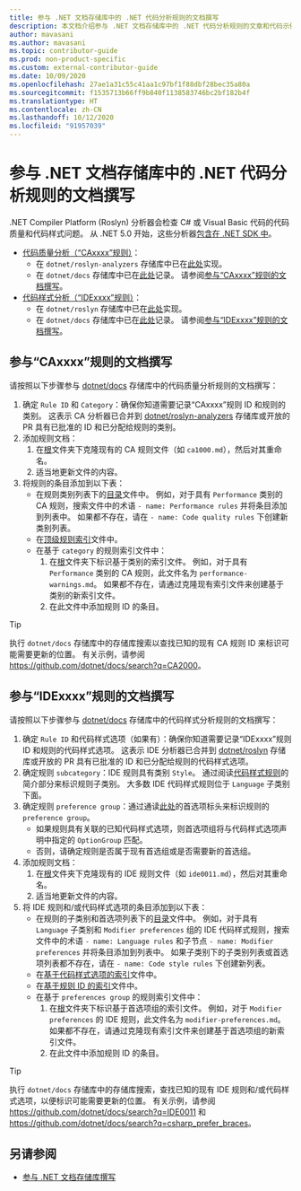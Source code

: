 ```yaml
---
title: 参与 .NET 文档存储库中的 .NET 代码分析规则的文档撰写
description: 本文档介绍参与 .NET 文档存储库中的 .NET 代码分析规则的文章和代码示例撰写的过程。
author: mavasani
ms.author: mavasani
ms.topic: contributor-guide
ms.prod: non-product-specific
ms.custom: external-contributor-guide
ms.date: 10/09/2020
ms.openlocfilehash: 27ae1a31c55c41aa1c97bf1f88dbf28bec35a80a
ms.sourcegitcommit: f1535713b66ff9b840f1138583746bc2bf182b4f
ms.translationtype: HT
ms.contentlocale: zh-CN
ms.lasthandoff: 10/12/2020
ms.locfileid: "91957039"
---
```

# <a name="contribute-docs-for-net-code-analysis-rules-to-the-net-docs-repository"></a>参与 .NET 文档存储库中的 .NET 代码分析规则的文档撰写

.NET Compiler Platform (Roslyn) 分析器会检查 C# 或 Visual Basic 代码的代码质量和代码样式问题。 从 .NET 5.0 开始，这些分析器[包含在 .NET SDK 中](/dotnet/fundamentals/code-analysis/overview)。

- [代码质量分析（“CAxxxx”规则）](/dotnet/fundamentals/code-analysis/overview#code-quality-analysis)：
  - 在 `dotnet/roslyn-analyzers` 存储库中已在[此处](https://github.com/dotnet/roslyn-analyzers/tree/master/src/NetAnalyzers)实现。
  - 在 `dotnet/docs` 存储库中已在[此处](https://github.com/dotnet/docs/blob/master/docs/fundamentals/code-analysis/quality-rules)记录。 请参阅[参与“CAxxxx”规则的文档撰写](#contribute-docs-for-caxxxx-rules)。
- [代码样式分析（“IDExxxx”规则）](/dotnet/fundamentals/code-analysis/overview#code-style-analysis)：
  - 在 `dotnet/roslyn` 存储库中已在[此处](https://github.com/dotnet/roslyn/tree/master/src/Analyzers)实现。
  - 在 `dotnet/docs` 存储库中已在[此处](https://github.com/dotnet/docs/blob/master/docs/fundamentals/code-analysis/style-rules)记录。 请参阅[参与“IDExxxx”规则的文档撰写](#contribute-docs-for-idexxxx-rules)。

## <a name="contribute-docs-for-caxxxx-rules"></a>参与“CAxxxx”规则的文档撰写

请按照以下步骤参与 [dotnet/docs](https://github.com/dotnet/docs) 存储库中的代码质量分析规则的文档撰写：

1. 确定 `Rule ID` 和 `Category`：确保你知道需要记录“CAxxxx”规则 ID 和规则的类别。 这表示 CA 分析器已合并到 [dotnet/roslyn-analyzers](https://github.com/dotnet/roslyn-analyzers) 存储库或开放的 PR 具有已批准的 ID 和已分配给规则的类别。
2. 添加规则文档：
   1. 在[根](https://github.com/dotnet/docs/blob/master/docs/fundamentals/code-analysis/quality-rules)文件夹下克隆现有的 CA 规则文件（如 `ca1000.md`），然后对其重命名。
   2. 适当地更新文件的内容。
3. 将规则的条目添加到以下表：
   - 在规则类别列表下的[目录](https://github.com/dotnet/docs/blob/master/docs/fundamentals/toc.yml)文件中。 例如，对于具有 `Performance` 类别的 CA 规则，搜索文件中的术语 `- name: Performance rules` 并将条目添加到列表中。 如果都不存在，请在 `- name: Code quality rules` 下创建新类别列表。
   - 在[顶级规则索引](https://github.com/dotnet/docs/blob/master/docs/fundamentals/code-analysis/quality-rules/index.md)文件中。
   - 在基于 `category` 的规则索引文件中：
     1. 在[根](https://github.com/dotnet/docs/blob/master/docs/fundamentals/code-analysis/quality-rules)文件夹下标识基于类别的索引文件。 例如，对于具有 `Performance` 类别的 CA 规则，此文件名为 `performance-warnings.md`。 如果都不存在，请通过克隆现有索引文件来创建基于类别的新索引文件。
     2. 在此文件中添加规则 ID 的条目。

> [!TIP]
> 执行 `dotnet/docs` 存储库中的存储库搜索以查找已知的现有 CA 规则 ID 来标识可能需要更新的位置。 有关示例，请参阅 <https://github.com/dotnet/docs/search?q=CA2000>。

## <a name="contribute-docs-for-idexxxx-rules"></a>参与“IDExxxx”规则的文档撰写

请按照以下步骤参与 [dotnet/docs](https://github.com/dotnet/docs) 存储库中的代码样式分析规则的文档撰写：

1. 确定 `Rule ID` 和代码样式选项（如果有）：确保你知道需要记录“IDExxxx”规则 ID 和规则的代码样式选项。 这表示 IDE 分析器已合并到 [dotnet/roslyn](https://github.com/dotnet/roslyn) 存储库或开放的 PR 具有已批准的 ID 和已分配给规则的代码样式选项。
2. 确定规则 `subcategory`：IDE 规则具有类别 `Style`。 通过阅读[代码样式规则](/dotnet/fundamentals/code-analysis/style-rules/index)的简介部分来标识规则子类别。 大多数 IDE 代码样式规则位于 `Language` 子类别下面。
3. 确定规则 `preference group`：通过通读[此处](/dotnet/fundamentals/code-analysis/style-rules/language-rules#net-style-rules)的首选项标头来标识规则的 `preference group`。
   - 如果规则具有关联的已知代码样式选项，则首选项组将与代码样式选项声明中指定的 `OptionGroup` 匹配。
   - 否则，请确定规则是否属于现有首选组或是否需要新的首选组。
4. 添加规则文档：
   1. 在[根](https://github.com/dotnet/docs/blob/master/docs/fundamentals/code-analysis/style-rules)文件夹下克隆现有的 IDE 规则文件（如 `ide0011.md`），然后对其重命名。
   2. 适当地更新文件的内容。
5. 将 IDE 规则和/或代码样式选项的条目添加到以下表：
   - 在规则的子类别和首选项列表下的[目录](https://github.com/dotnet/docs/blob/master/docs/fundamentals/toc.yml)文件中。 例如，对于具有 `Language` 子类别和 `Modifier preferences` 组的 IDE 代码样式规则，搜索文件中的术语 `- name: Language rules` 和子节点 `- name: Modifier preferences` 并将条目添加到列表中。 如果子类别下的子类别列表或首选项列表都不存在，请在 `- name: Code style rules` 下创建新列表。
   - 在[基于代码样式选项的索引](https://github.com/dotnet/docs/blob/master/docs/fundamentals/code-analysis/style-rules/language-rules.md)文件中。
   - 在[基于规则 ID 的索引](https://github.com/dotnet/docs/blob/master/docs/fundamentals/code-analysis/style-rules/index.md)文件中。
   - 在基于 `preferences group` 的规则索引文件中：
     1. 在[根](https://github.com/dotnet/docs/blob/master/docs/fundamentals/code-analysis/style-rules)文件夹下标识基于首选项组的索引文件。 例如，对于 `Modifier preferences` 的 IDE 规则，此文件名为 `modifier-preferences.md`。 如果都不存在，请通过克隆现有索引文件来创建基于首选项组的新索引文件。
     2. 在此文件中添加规则 ID 的条目。

> [!TIP]
> 执行 `dotnet/docs` 存储库中的存储库搜索，查找已知的现有 IDE 规则和/或代码样式选项，以便标识可能需要更新的位置。 有关示例，请参阅 <https://github.com/dotnet/docs/search?q=IDE0011> 和 <https://github.com/dotnet/docs/search?q=csharp_prefer_braces>。

## <a name="see-also"></a>另请参阅

- [参与 .NET 文档存储库撰写](dotnet-contribute.md)
